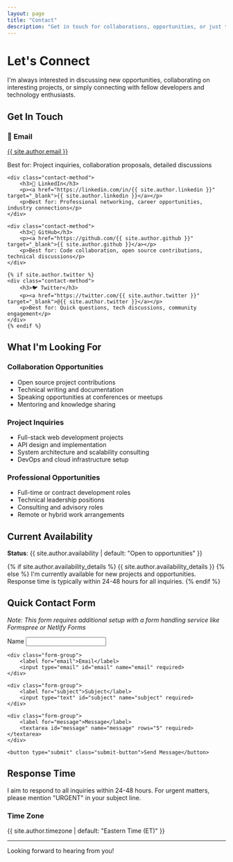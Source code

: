 ```yaml
---
layout: page
title: "Contact"
description: "Get in touch for collaborations, opportunities, or just to say hello"
---
```


# Let's Connect

I'm always interested in discussing new opportunities, collaborating on interesting projects, or simply connecting with fellow developers and technology enthusiasts.

## Get In Touch

<div class="contact-grid">
    <div class="contact-method">
        <h3>📧 Email</h3>
        <p><a href="mailto:{{ site.author.email }}">{{ site.author.email }}</a></p>
        <p>Best for: Project inquiries, collaboration proposals, detailed discussions</p>
    </div>

    <div class="contact-method">
        <h3>💼 LinkedIn</h3>
        <p><a href="https://linkedin.com/in/{{ site.author.linkedin }}" target="_blank">{{ site.author.linkedin }}</a></p>
        <p>Best for: Professional networking, career opportunities, industry connections</p>
    </div>

    <div class="contact-method">
        <h3>🚀 GitHub</h3>
        <p><a href="https://github.com/{{ site.author.github }}" target="_blank">{{ site.author.github }}</a></p>
        <p>Best for: Code collaboration, open source contributions, technical discussions</p>
    </div>

    {% if site.author.twitter %}
    <div class="contact-method">
        <h3>🐦 Twitter</h3>
        <p><a href="https://twitter.com/{{ site.author.twitter }}" target="_blank">@{{ site.author.twitter }}</a></p>
        <p>Best for: Quick questions, tech discussions, community engagement</p>
    </div>
    {% endif %}
</div>

## What I'm Looking For

### Collaboration Opportunities
- Open source project contributions
- Technical writing and documentation
- Speaking opportunities at conferences or meetups
- Mentoring and knowledge sharing

### Project Inquiries
- Full-stack web development projects
- API design and implementation
- System architecture and scalability consulting
- DevOps and cloud infrastructure setup

### Professional Opportunities
- Full-time or contract development roles
- Technical leadership positions
- Consulting and advisory roles
- Remote or hybrid work arrangements

## Current Availability

**Status**: {{ site.author.availability | default: "Open to opportunities" }}

{% if site.author.availability_details %}
{{ site.author.availability_details }}
{% else %}
I'm currently available for new projects and opportunities. Response time is typically within 24-48 hours for all inquiries.
{% endif %}

## Quick Contact Form

*Note: This form requires additional setup with a form handling service like Formspree or Netlify Forms*

<form class="contact-form" action="#" method="POST">
    <div class="form-group">
        <label for="name">Name</label>
        <input type="text" id="name" name="name" required>
    </div>
    
    <div class="form-group">
        <label for="email">Email</label>
        <input type="email" id="email" name="email" required>
    </div>
    
    <div class="form-group">
        <label for="subject">Subject</label>
        <input type="text" id="subject" name="subject" required>
    </div>
    
    <div class="form-group">
        <label for="message">Message</label>
        <textarea id="message" name="message" rows="5" required></textarea>
    </div>
    
    <button type="submit" class="submit-button">Send Message</button>
</form>

## Response Time

I aim to respond to all inquiries within 24-48 hours. For urgent matters, please mention "URGENT" in your subject line.

### Time Zone
{{ site.author.timezone | default: "Eastern Time (ET)" }}

---

Looking forward to hearing from you!